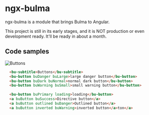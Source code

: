 # ngx-bulma

ngx-bulma is a module that brings Bulma to Angular.

This project is still in its early stages, and it is NOT production or even development ready.
It'll be ready in about a month.

## Code samples

![Buttons](http://eliran.net/ngx-bulma/buttons.png "Buttons")
```html
  <bu-subtitle>Buttons</bu-subtitle>
  <bu-button buDanger buLarge>large danger button</bu-button>
  <bu-button buDark buNormal>normal dark button</bu-button>
  <bu-button buWarning buSmall>small warning button</bu-button>
  
  <bu-button buPrimary loading>loading</bu-button>  
  <a buButton buSuccess>Directive button</a>
  <a buButton outlined buDanger>Outlined button</a>
  <a buButton inverted buWarning>inverted button</a>ton</a>
```